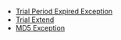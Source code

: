 - [Trial Period Expired Exception](trial-period-expired-exception.md)
- [Trial Extend](trial.md)
- [MD5 Exception](md5-exception.md)